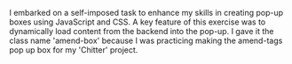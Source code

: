 I embarked on a self-imposed task to enhance my skills in creating pop-up boxes using JavaScript and CSS. A key feature of this exercise was to dynamically load content from the backend into the pop-up. I gave it the class name 'amend-box' because I was practicing making the amend-tags pop up box for my 'Chitter' project.